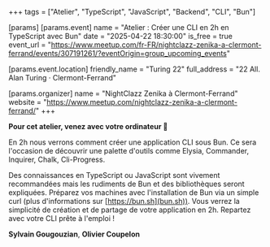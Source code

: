 +++
tags = ["Atelier", "TypeScript", "JavaScript", "Backend", "CLI", "Bun"]

[params]
[params.event]
name = "Atelier : Créer une CLI en 2h en TypeScript avec Bun"
date = "2025-04-22 18:30:00"
is_free = true
event_url = "https://www.meetup.com/fr-FR/nightclazz-zenika-a-clermont-ferrand/events/307191261/?eventOrigin=group_upcoming_events"

[params.event.location]
friendly_name = "Turing 22"
full_address = "22 All. Alan Turing · Clermont-Ferrand"

[params.organizer]
name = "NightClazz Zenika à Clermont-Ferrand"
website = "https://www.meetup.com/nightclazz-zenika-a-clermont-ferrand/"
+++

**Pour cet atelier, venez avec votre ordinateur 🙂**

En 2h nous verrons comment créer une application CLI sous Bun. Ce sera l'occasion de découvrir une palette d'outils comme Elysia, Commander, Inquirer, Chalk, Cli-Progress.

Des connaissances en TypeScript ou JavaScript sont vivement recommandées mais les rudiments de Bun et des bibliothèques seront expliquées.
Préparez vos machines avec l'installation de Bun via un simple curl (plus d'informations sur [https://bun.sh](bun.sh)).
Vous verrez la simplicité de création et de partage de votre application en 2h.
Repartez avec votre CLI prête à l'emploi !

**Sylvain Gougouzian**, **Olivier Coupelon**

